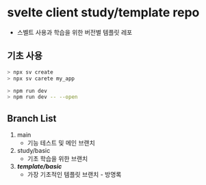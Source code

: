 # svelte client study/template repo
- 스벨트 사용과 학습을 위한 버전별 템플릿 레포

## 기초 사용
~~~bash
> npx sv create
> npx sv carete my_app

> npm run dev
> npm run dev -- --open
~~~

## Branch List
1. main 
    - 기능 테스트 및 메인 브랜치
2. study/basic
    - 기초 학습을 위한 브랜치
3. ***template/basic***
    - 가장 기초적인 템플릿 브랜치 - 방명록